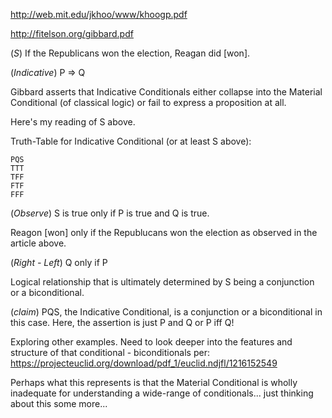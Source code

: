 http://web.mit.edu/jkhoo/www/khoogp.pdf

http://fitelson.org/gibbard.pdf

(*S*) If the Republicans won the election, Reagan did [won].

(*Indicative*) P => Q

Gibbard asserts that Indicative Conditionals either collapse into the Material Conditional (of classical logic) 
or fail to express a proposition at all.

Here's my reading of S above.

Truth-Table for Indicative Conditional (or at least S above):

```
PQS  
TTT  
TFF  
FTF  
FFF  
```

(*Observe*) S is true only if P is true and Q is true.

Reagon [won] only if the Republucans won the election as observed in the article above.

(*Right - Left*) Q only if P

Logical relationship that is ultimately determined by S being a conjunction or a biconditional.

(*claim*) PQS, the Indicative Conditional, is a conjunction or a biconditional in this case. Here, the assertion is just P and Q or P iff Q!  

Exploring other examples. Need to look deeper into the features and structure of that conditional - biconditionals per: https://projecteuclid.org/download/pdf_1/euclid.ndjfl/1216152549

Perhaps what this represents is that the Material Conditional is wholly inadequate for understanding a wide-range of conditionals... just thinking about this some more...
